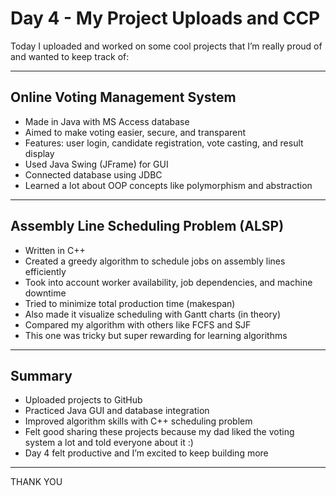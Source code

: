 # Day 4 - My Project Uploads and CCP 

Today I uploaded and worked on some cool projects that I’m really proud of and wanted to keep track of:

---

## Online Voting Management System

- Made in Java with MS Access database
- Aimed to make voting easier, secure, and transparent
- Features: user login, candidate registration, vote casting, and result display
- Used Java Swing (JFrame) for GUI
- Connected database using JDBC
- Learned a lot about OOP concepts like polymorphism and abstraction

---

## Assembly Line Scheduling Problem (ALSP)

- Written in C++
- Created a greedy algorithm to schedule jobs on assembly lines efficiently
- Took into account worker availability, job dependencies, and machine downtime
- Tried to minimize total production time (makespan)
- Also made it visualize scheduling with Gantt charts (in theory)
- Compared my algorithm with others like FCFS and SJF
- This one was tricky but super rewarding for learning algorithms

---

## Summary

- Uploaded projects to GitHub
- Practiced Java GUI and database integration
- Improved algorithm skills with C++ scheduling problem
- Felt good sharing these projects because my dad liked the voting system a lot and told everyone about it :)
- Day 4 felt productive and I’m excited to keep building more

---
THANK YOU